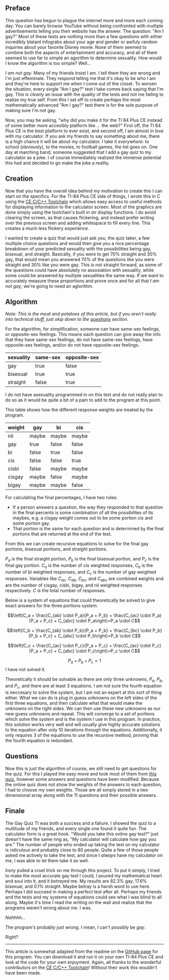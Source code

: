 ## Preface
This question has begun to plague the internet more and more each coming day. You can barely browse YouTube without being confronted with multiple advertisements telling you their website has the answer. The question: "Am I gay?" Most of these tests are nothing more than a few questions with either incredibly blatant infograbs about your age and gender or awfuly random inquiries about your favorite Disney movie. None of them seemed to combine both the aspects of entertainment and accuracy, and all of them seemed to use far to simple an agorithm to determine sexuality. How would I know the algorithm is too simple? Well...

*I am not gay.* Many of my friends insist I am. I tell them they are wrong and I'm just effeminate. They respond telling me that it's okay to be who I am and they're here to support me when I come out of the closet. To worsen the situation, every single "Am I gay?" test I take comes back saying that I'm gay. This is *clearly* an issue with the quality of the tests and not me failing to realize my true self. From this I set off to create perhaps the most mathematically advanced "Am I gay?" test there is for the sole purpose of making sure I'm not gay.

Now, you may be asking, "why did you make it for the TI 84 Plus CE instead of some better more accesibly platform like ... the web?" First off, the TI 84 Plus CE is the best platform to ever exist, and second off, I am almost *in love* with my calculator. If you ask my friends to say something about me, there is a high chance it will be about my calculator. I take it *everywhere*: to school (obviously), to the movies, to football games, the list goes on. One day at marching band, someone suggested that I add a gay quiz to my calculator as a joke. I of course immediately realized the immense potential this had and decided to go make the joke a reality.

## Creation

Now that you have the overall idea behind my motivation to create this I can start on the specifics. For the TI-84 Plus CE side of things, I wrote this in C using the [CE C/C++ Toolchain](https://github.com/CE-Programming/toolchain) which allows easy access to useful methods for displaying information to the calculator screen. Most of the graphics are done simply using the toolchain's built in str display functions. I do avoid clearing the screen, as that causes flickering, and instead prefer writing over the previous screen and adding whitespace to fill every line. This creates a much less flickery experience.

I wanted to create a quiz that would just ask you, the quiz taker, a few multiple choice questions and would then give you a nice percentage breakdown of your predicted sexuality with the possibilities being gay, bisexual, and straight. Basically, if you were to get 70% straight and 30% gay, that would mean you answered 70% of the questions like you were straight and 30% like you were gay. This is not straight forward, as some of the questions could have absolutely no assosiation with sexuality, while some could be answered by multiple sexualities the same way. If we want to accurately measure these proportions and prove once and for all that *I am not gay*, we're going to need an aglorithm.

## Algorithm

*Note: This is the meat and potatoes of this article, but if you aren't really into technical stuff, just skip down to the [questions](#Questions) section.*

For the algorithm, for simplification, someone can have same-sex feelings, or opposite-sex feelings. This means each question can give away the info that they have same-sex feelings, do not have same-sex feelings, have opposite-sex feelings, and/or do not have opposite-sex feelings.

|sexuality|same-sex|opposite-sex|
|-|-|-|
|gay|true|false|
|bisexual|true|true|
|straight|false|true|

I do not have asexuality programmed in on this test and do not really plan to do so as it would be quite a bit of a pain to add to the program at this point.

This table shows how the different response weights are treated by the program.

|weight|gay|bi|cis|
|-|-|-|-|
|nil|maybe|maybe|maybe|
|gay|true|false|false|
|bi|false|true|false|
|cis|false|false|true|
|cisbi|false|maybe|maybe|
|cisgay|maybe|false|maybe|
|bigay|maybe|maybe|false|

For calculating the final percentages, I have two rules:
 - If a person answers a question, the way they responded to that question in the final percents is some combination of all the possibilites of its maybes, e.g. a cisgay weight comes out to be some portion cis and some portion gay.
 - That portion is the same for each question and is determined by the final portions that are returned at the end of the test.

From this we can create recursive equations to solve for the final gay portions, bisexual portions, and straight portions.

$P_a$ is the final straight portion, $P_b$ is the final bisexual portion, and $P_c$ is the final gay portion. $C_a$ is the number of cis weighted responses, $C_b$ is the number of bi weighted responses, and $C_c$ is the number of gay weighted responses. Variables like $C_{ac}$, $C_{ab}$, $C_{bc}$, and $C_{abc}$ are combined weights and are the number of cisgay, cisbi, bigay, and nil weighted responses respectively. $C$ is the total number of responses.

Below is a system of equations that could theoretically be solved to give exact answers for the three portions system.

$$\left(C_a + \frac{C_{ab} \cdot P_a}{P_a + P_b} + \frac{C_{ac} \cdot P_a}{P_a + P_c} + C_{abc} \cdot P_a\right)=P_a \cdot C$$

$$\left(C_b + \frac{C_{ab} \cdot P_b}{P_a + P_b} + \frac{C_{bc} \cdot P_b}{P_b + P_c} + C_{abc} \cdot P_b\right)=P_b \cdot C$$

$$\left(C_c + \frac{C_{ac} \cdot P_c}{P_a + P_c} + \frac{C_{ac} \cdot P_c}{P_a + P_c} + C_{abc} \cdot P_c\right)=P_c \cdot C$$

$$P_a + P_b + P_c = 1$$
I have not solved it.

Theoretically it should be solvable as there are only three unknowns, $P_a$, $P_b$, and $P_c$, and there are at least 3 equations. 
I am not sure the fourth equation is neccesary to solve the system, but I am not an expert at this sort of thing either. 
What we can do is plug in guess unknowns on the left sides of the first three equations, and then calculate what that would make the unknowns on the right sides. We can then use these new unknowns as our new guess unknowns and repeat. This will converge to a set of portions which solve the system and is the system I use in this program. In practice, this solution works very well and will usually give highly accurate solutions to the equation after only 10 iterations through the equations. Additionally, it only requires 3 of the equations to use the recursive method, proving that the fourth equation is redundant.

## Questions
Now this is just the algorithm of course, we still need to get questions for the quiz. For this I played the easy move and took most of them from [this quiz](https://www.arealme.com/gay-test/en/), however some answers and questions have been modified. Because the online quiz does not show the weights of the answers to each question, I had to choose my own weights. Those are all simply stored in a two dimensional array along with the 11 questions and their possible answers.

## Finale
The Gay Quiz TI was both a success and a faliure. I showed the quiz to a multitude of my friends, and every single one found it quite fun. The calculator form is a great hook. "Would you take this online gay test?" just doesn't have the same ring as, "My calculator will calculate how gay you are." The number of people who ended up taking the test on my calculator is *ridiculous* and probably close to 80 people. Quite a few of those people asked me actively to take the test, and since I *always* have my calculator on me, I was able to let them take it as well.

Irony pulled a cruel trick on me through this project. To put it simply, I tried to make the most accurate gay test I could, I poured my mathematical heart and soul into it, and it *betrayed* me. My results are 82.3% gay, 17.6% bisexual, and 0.1% straight. Maybe betray is a harsh word to use here. Perhaps I did succeed in making a perfect test after all. Perhaps my friends and the tests and my systems of equations could see what I was blind to all along. Maybe it's time I read the writing on the wall and realize that the programs weren't wrong about me. I was.

*Nahhhh...*  

The program's probably just wrong. I mean, I can't possibly be *gay*.

Right?

---
This article is somewhat adapted from the readme on the [GitHub page](https://github.com/mmilunicmobile/gay-quiz-ti) for this program. You can download it and run it on your own TI-84 Plus CE and look at the code for your own enjoyment. Again, all thanks to the wonderful contributors on the [CE C/C++ Toolchain](https://github.com/CE-Programming/toolchain)! Without their work this wouldn't have been made.